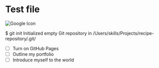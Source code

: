 # Test file

![Google Icon]([https://octodex.github.com/images/yaktocat.png](https://www.google.com/imgres?imgurl=https%3A%2F%2Fblog.hubspot.com%2Fhubfs%2Fimage8-2.jpg&tbnid=2FEMalISLOerzM&vet=12ahUKEwjPnuDjvraBAxXqh_0HHRvfBs0QMygAegQIARBz..i&imgrefurl=https%3A%2F%2Fblog.hubspot.com%2Fmarketing%2Fgoogle-logo-history&docid=hEGKA2JoH-lywM&w=1604&h=802&q=google%20logo&ved=2ahUKEwjPnuDjvraBAxXqh_0HHRvfBs0QMygAegQIARBz)https://www.google.com/imgres?imgurl=https%3A%2F%2Fblog.hubspot.com%2Fhubfs%2Fimage8-2.jpg&tbnid=2FEMalISLOerzM&vet=12ahUKEwjPnuDjvraBAxXqh_0HHRvfBs0QMygAegQIARBz..i&imgrefurl=https%3A%2F%2Fblog.hubspot.com%2Fmarketing%2Fgoogle-logo-history&docid=hEGKA2JoH-lywM&w=1604&h=802&q=google%20logo&ved=2ahUKEwjPnuDjvraBAxXqh_0HHRvfBs0QMygAegQIARBz)

$ git init
Initialized empty Git repository in /Users/skills/Projects/recipe-repository/.git/

- [ ] Turn on GitHub Pages
- [ ] Outline my portfolio
- [ ] Introduce myself to the world

